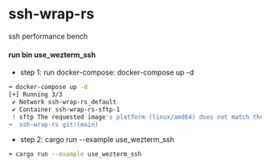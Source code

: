 # ssh-wrap-rs
ssh performance bench 

#### run bin use_wezterm_ssh 
* step 1: run docker-compose: docker-compose up -d
```bash
➜ docker-compose up -d
[+] Running 3/3
 ✔ Network ssh-wrap-rs_default                                                                                                                        Created                                                                                   0.0s 
 ✔ Container ssh-wrap-rs-sftp-1                                                                                                                       Started                                                                                   0.3s 
 ! sftp The requested image's platform (linux/amd64) does not match the detected host platform (linux/arm64/v8) and no specific platform was requested                                                                                           0.0s 
➜  ssh-wrap-rs git:(main) 
```

* step 2: cargo run --example use_wezterm_ssh
```bash
➜ cargo run --example use_wezterm_ssh
```
